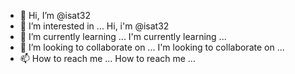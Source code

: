 - 👋 Hi, I’m @isat32
- 👀 I’m interested in ... Hi, i'm @isat32
- 🌱 I’m currently learning ... I'm currently learning ...
- 💞️ I’m looking to collaborate on ... I'm looking to collaborate on ...
- 📫 How to reach me ... How to reach me ...

<!---
isat32/isat32 is a ✨ special ✨ repository because its `README.md` (this file) appears on your GitHub profile.
You can click the Preview link to take a look at your changes.
--->
